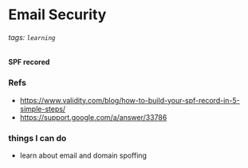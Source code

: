 # Email Security 
###### tags: `learning` 

#### SPF recored 


### Refs 
- https://www.validity.com/blog/how-to-build-your-spf-record-in-5-simple-steps/
- https://support.google.com/a/answer/33786 


### things I can do 
- learn about email and domain spoffing 
